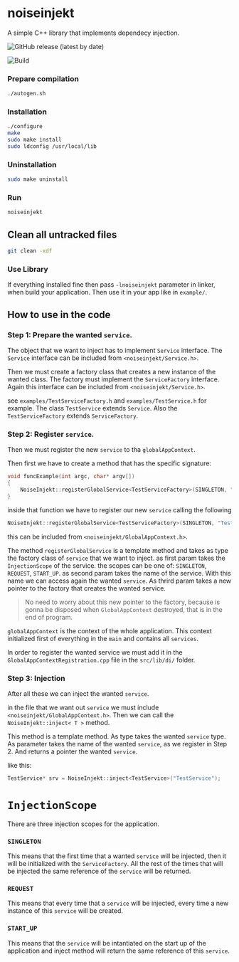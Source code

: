 # noiseinjekt
A simple C++ library that implements dependecy injection.

![GitHub release (latest by date)](https://img.shields.io/github/v/release/stolosapo/noise-injekt)

![Build](https://github.com/stolosapo/noise-injekt/actions/workflows/makefile.yml/badge.svg) 

### Prepare compilation
```bash
./autogen.sh
```

### Installation
```bash
./configure
make
sudo make install
sudo ldconfig /usr/local/lib
```

### Uninstallation
```bash
sudo make uninstall
```

### Run
```bash
noiseinjekt
```

## Clean all untracked files
```bash
git clean -xdf
```

### Use Library
If everything installed fine then pass `-lnoiseinjekt` parameter in linker, when build your application.
Then use it in your app like in `example/`.


## How to use in the code

### Step 1: Prepare the wanted `service`.

The object that we want to inject has to implement `Service` interface.
The `Service` interface can be included from `<noiseinjekt/Service.h>`.

Then we must create a factory class that creates a new instance of the 
wanted class. The factory must implement the `ServiceFactory` interface. 
Again this interface can be included from `<noiseinjekt/Service.h>`.

see `examples/TestServiceFactory.h` and `examples/TestService.h` for example. 
The class `TestService` extends `Service`. 
Also the `TestServiceFactory` extends `ServiceFactory`.

### Step 2: Register `service`.

Then we must register the new `service` to tha `globalAppContext`.

Then first we have to create a method that has the specific signature:
```c++
void funcExample(int argc, char* argv[])
{
    NoiseInjekt::registerGlobalService<TestServiceFactory>(SINGLETON, "TestService", new TestServiceFactory);
}
```
inside that function we have to register our new `service` calling the following
```c++
NoiseInjekt::registerGlobalService<TestServiceFactory>(SINGLETON, "TestService", new TestServiceFactory);
```
this can be included from `<noiseinjekt/GlobalAppContext.h>`.

The method `registerGlobalService` is a template method and takes as type 
the factory class of `service` that we want to inject.
as first param takes the `InjectionScope` of the service.
the scopes can be one of: `SINGLETON`, `REQUEST`, `START_UP`.
as second param takes the name of the service. With this name we can 
access again the wanted `service`. 
As thrird param takes a new pointer to the factory that creates 
the wanted service.

> No need to worry about this new pointer to the factory, because is gonna be
> disposed when `GlobalAppContext` destroyed, that is in the end of program.


`globalAppContext` is the context of the whole application. This context
initialized first of everything in the `main` and contains all `services`.

In order to register the wanted service we must add it in the 
`GlobalAppContextRegistration.cpp` file in the `src/lib/di/` folder.

### Step 3: Injection

After all these we can inject the wanted `service`.

in the file that we want out `service` we must include `<noiseinjekt/GlobalAppContext.h>`. 
Then we can call the `NoiseInjekt::inject< T >` method.

This method is a template method. As type takes the wanted `service` type.
As parameter takes the name of the wanted `service`, as we register in Step 2.
And returns a pointer the wanted `service`.

like this:
```c++
TestService* srv = NoiseInjekt::inject<TestService>("TestService");
```

# `InjectionScope`

There are three injection scopes for the application.

### `SINGLETON`
This means that the first time that a wanted `service` will be injected,
then it will be initialized with the `ServiceFactory`. All the rest
of the times that will be injected the same reference of the `service`
will be returned.

### `REQUEST`
This means that every time that a `service` will be injected,
every time a new instance of this `service` will be created.

### `START_UP`
This means that the `service` will be intantiated on the start up of the 
application and inject method will return the same reference of this `service`.
